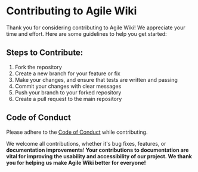 # Contributing to Agile Wiki

Thank you for considering contributing to Agile Wiki! We appreciate your time and effort. Here are some guidelines to help you get started:

## Steps to Contribute:
1. Fork the repository
2. Create a new branch for your feature or fix
3. Make your changes, and ensure that tests are written and passing
4. Commit your changes with clear messages
5. Push your branch to your forked repository
6. Create a pull request to the main repository

## Code of Conduct
Please adhere to the [Code of Conduct](CODE_OF_CONDUCT.md) while contributing.

We welcome all contributions, whether it's bug fixes, features, or **documentation improvements**! **Your contributions to documentation are vital for improving the usability and accessibility of our project. We thank you for helping us make Agile Wiki better for everyone!**